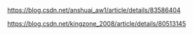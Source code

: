 
https://blog.csdn.net/anshuai_aw1/article/details/83586404

https://blog.csdn.net/kingzone_2008/article/details/80513145

